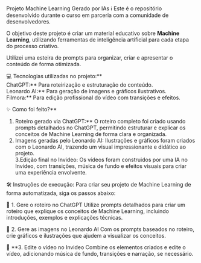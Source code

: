

Projeto Machine Learning Gerado por IAs
ℹ️ Este é o repositório desenvolvido durante o curso em parceria com a comunidade de desenvolvedores.  

O objetivo deste projeto é criar um material educativo sobre **Machine Learning**, utilizando ferramentas de inteligência artificial para cada etapa do processo criativo.  

Utilizei uma esteira de prompts para organizar, criar e apresentar o conteúdo de forma otimizada.  


💻 Tecnologias utilizadas no projeto:**  
ChatGPT:** Para roteirização e estruturação do conteúdo.  
Leonardo AI:** Para geração de imagens e gráficos ilustrativos.  
Filmora:** Para edição profissional do vídeo com transições e efeitos.  


✨ Como foi feito?**  
1. Roteiro gerado via ChatGPT:** O roteiro completo foi criado usando prompts detalhados no ChatGPT, permitindo estruturar e explicar os conceitos de Machine Learning de forma clara e organizada.  
2. Imagens geradas pelo Leonardo AI: Ilustrações e gráficos foram criados com o Leonardo AI, trazendo um visual impressionante e didático ao projeto.  
3.Edição final no Invideo: Os vídeos foram construidos por uma IA no Invideo, com transições, música de fundo e efeitos visuais para criar uma experiência envolvente.


🛠️ Instruções de execução: 
Para criar seu projeto de Machine Learning de forma automatizada, siga os passos abaixo:  

🤖 1. Gere o roteiro no ChatGPT 
Utilize prompts detalhados para criar um roteiro que explique os conceitos de Machine Learning, incluindo introduções, exemplos e explicações técnicas.  

🤖 2. Gere as imagens no Leonardo AI 
Com os prompts baseados no roteiro, crie gráficos e ilustrações que ajudem a visualizar os conceitos.  

🤖 **3. Edite o vídeo no Invideo 
Combine os elementos criados e edite o vídeo, adicionando música de fundo, transições e narração, se necessário.  

